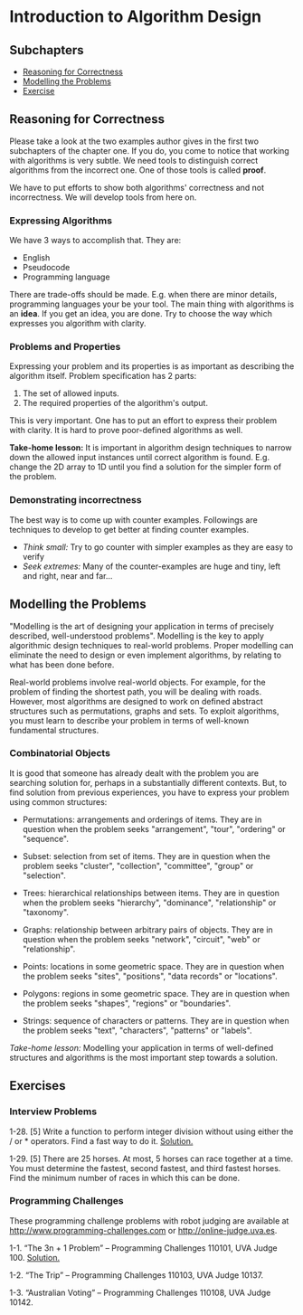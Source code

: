 # Introduction to Algorithm Design

## Subchapters

* [Reasoning for Correctness](#reasoning-for-correctness)
* [Modelling the Problems](#modelling-the-problems)
* [Exercise](#exercises)

## Reasoning for Correctness

Please take a look at the two examples author gives in the first two
subchapters of the chapter one. If you do, you come to notice that working
with algorithms is very subtle. We need tools to distinguish correct 
algorithms from the incorrect one. One of those tools is called **proof**.

We have to put efforts to show both algorithms' correctness and not 
incorrectness. We will develop tools from here on.

### Expressing Algorithms

We have 3 ways to accomplish that. They are:
* English
* Pseudocode
* Programming language

There are trade-offs should be made. E.g. when there are minor details,
programming languages your be your tool. The main thing with algorithms
is an **idea**. If you get an idea, you are done. Try to choose the way
which expresses you algorithm with clarity.

### Problems and Properties

Expressing your problem and its properties is as important as describing
the algorithm itself. Problem specification has 2 parts:

1. The set of allowed inputs.
2. The required properties of the algorithm's output.

This is very important. One has to put an effort to express their problem
with clarity. It is hard to prove poor-defined algorithms as well.

**Take-home lesson:** It is important in algorithm design techniques to
narrow down the allowed input instances until correct algorithm is found. E.g.
change the 2D array to 1D until you find a solution for the simpler form 
of the problem.

### Demonstrating incorrectness

The best way is to come up with counter examples. Followings are techniques
to develop to get better at finding counter examples.

* *Think small:* Try to go counter with simpler examples as they are easy
to verify
* *Seek extremes:* Many of the counter-examples are huge and tiny, left and right,
near and far...

## Modelling the Problems

"Modelling is the art of designing your application in terms of precisely
described, well-understood problems". Modelling is the key to apply
algorithmic design techniques to real-world problems. Proper modelling 
can eliminate the need to design or even implement algorithms, by relating
to what has been done before.

Real-world problems involve real-world objects. For example, for the problem
of finding the shortest path, you will be dealing with roads. However, most
algorithms are designed to work on defined abstract structures such as
permutations, graphs and sets. To exploit algorithms, you must learn to
describe your problem in terms of well-known fundamental structures.

### Combinatorial Objects

It is good that someone has already dealt with the problem you are searching
solution for, perhaps in a substantially different contexts. But, to find
solution from previous experiences, you have to express your problem using
common structures:

* Permutations: arrangements and orderings of items. They are in question
when the problem seeks "arrangement", "tour", "ordering" or "sequence".

* Subset: selection from set of items. They are in question
when the problem seeks "cluster", "collection", "committee", "group" or "selection".

* Trees: hierarchical relationships between items. They are in question
when the problem seeks "hierarchy", "dominance", "relationship" or "taxonomy".

* Graphs: relationship between arbitrary pairs of objects. They are in question
when the problem seeks "network", "circuit", "web" or "relationship".

* Points: locations in some geometric space. They are in question
when the problem seeks "sites", "positions", "data records" or "locations".

* Polygons: regions in some geometric space. They are in question
when the problem seeks "shapes", "regions" or "boundaries".

* Strings: sequence of characters or patterns. They are in question
when the problem seeks "text", "characters", "patterns" or "labels".

*Take-home lesson:* Modelling your application in terms of well-defined
structures and algorithms is the most important step towards a solution.

## Exercises

### Interview Problems

1-28. [5] Write a function to perform integer division without using either the / or *
operators. Find a fast way to do it. [Solution.](src/com/meylis/algorithms/SpecialDivision.java)

1-29. [5] There are 25 horses. At most, 5 horses can race together at a time. You must
determine the fastest, second fastest, and third fastest horses. Find the minimum
number of races in which this can be done.

### Programming Challenges

These programming challenge problems with robot judging are available at
http://www.programming-challenges.com or http://online-judge.uva.es.

1-1. “The 3n + 1 Problem” – Programming Challenges 110101, UVA Judge 100. [Solution.](src/com/meylis/algorithms/ThreeNPlusOne.java)

1-2. “The Trip” – Programming Challenges 110103, UVA Judge 10137.

1-3. “Australian Voting” – Programming Challenges 110108, UVA Judge 10142.



 

 
